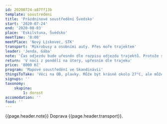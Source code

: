```yaml
---
id: 20200724-a87ff13b
template: soustredeni
title: 'Prázdninové soustředění Švedsko'
start: '2020-07-24'
end: '2020-08-03'
place: 'Eskilstuna, Švédsko'
meetTime: '8:00'
meetPlace: 'Nový Lískovec, STK'
transport: 'Mikrobusy a osobními auty. Přes moře trajektem'
leader: 'Jenda, Gába'
note: 'Čas odjezdu bude uřesněn dle rozpisu odjezdu trajektů. Protože se jedná o Stacionární kemp ČSOS bude místo ubytování upřesněno až svaz dodá oficiální rozpis. Neoficiální zatím [zde](http://www.orientacnisporty.cz/upload/STK/Rozpis%20Svedsko.pdf)'
return: 'V noci z pondělí na úterý, upřesním dle trajeku'
price: '8000 Kč'
program: 'Mapové soustředění ve Skandinávii'
thingsToTake: 'Věci na OB, plavky. Může být krásně okolo 27°C, ale může nám klidně celý týden pršet a být okolo 15°C, připravte se na to prosím.'
signups: ''
taxonomy:
    skupina:
        1: dorost
accomodation: ''
food: ''
---
```

{{page.header.note}}
 Doprava {{page.header.transport}}.
